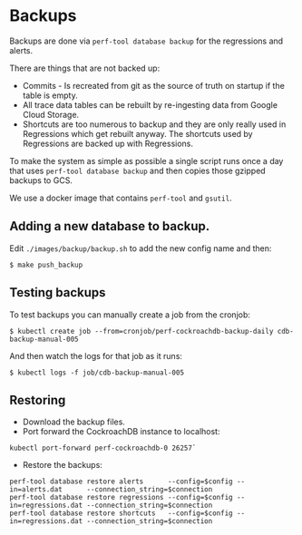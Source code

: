 # Backups

Backups are done via `perf-tool database backup` for the regressions and alerts.

There are things that are not backed up:

- Commits - Is recreated from git as the source of truth on startup if the table is empty.
- All trace data tables can be rebuilt by re-ingesting data from Google Cloud Storage.
- Shortcuts are too numerous to backup and they are only really used in
  Regressions which get rebuilt anyway. The shortcuts used by Regressions are
  backed up with Regressions.

To make the system as simple as possible a single script runs once a day that
uses `perf-tool database backup` and then copies those gzipped backups to GCS.

We use a docker image that contains `perf-tool` and `gsutil`.

## Adding a new database to backup.

Edit `./images/backup/backup.sh` to add the new config name and then:

    $ make push_backup

## Testing backups

To test backups you can manually create a job from the cronjob:

    $ kubectl create job --from=cronjob/perf-cockroachdb-backup-daily cdb-backup-manual-005

And then watch the logs for that job as it runs:

    $ kubectl logs -f job/cdb-backup-manual-005

## Restoring

- Download the backup files.
- Port forward the CockroachDB instance to localhost:

```
kubectl port-forward perf-cockroachdb-0 26257`
```

- Restore the backups:

```
perf-tool database restore alerts      --config=$config --in=alerts.dat      --connection_string=$connection
perf-tool database restore regressions --config=$config --in=regressions.dat --connection_string=$connection
perf-tool database restore shortcuts   --config=$config --in=regressions.dat --connection_string=$connection
```
